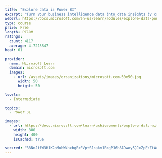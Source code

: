 ```yaml
---
title: "Explore data in Power BI"
excerpt: "Turn your business intelligence data into data insights by creating and configuring Power BI dashboards."
webUrl: https://docs.microsoft.com/en-us/learn/modules/explore-data-power-bi/
type: course
price: Free
length: PT53M
ratings:
  count: 4117
  average: 4.7218847
heat: 61

provider:
  name: Microsoft Learn
  domain: microsoft.com
  images:
    - url: /assets/images/organizations/microsoft.com-50x50.jpg
      width: 50
      height: 50

levels:
  - Intermediate

topics:
  - Power BI

images:
  - url: https://docs.microsoft.com/learn/achievements/explore-data-with-power-bi-desktop-social.png
    width: 800
    height: 400
    isCached: true

secured: "88NnJtfW3H1K7oMuhWVnxbgRcPVp+S1rakv1RngPJ6h8ADwoy5QJxZpEqZtAcPnvVflpBSXsR7ymxzlzjihLNohOGDOpb+kTWznznkTxToJa7inH3HE1r3hLLRbVszjDlA/GEfT0LNZdsgqcvLEUe3Ow5ShjvSgnryNZoqnG6MBk2s4t4UdPJive57vCijenSJj6s/Ca09hYT+LrOFq0Xo+ySmzz/A5z2O917aO+9w/eDu53acAxqYx+oOII2u55ULt2Tyy0nR2bdic0GwuVQDIYQs5812KzSBlQFsKGq/YxLMzxVRzRtGibPN/HifPa1w2rd6/HrByh4BjyY6aPOnbiaDzyNUlwooISRfzS9kr6IHkhqPstlMtNyNCZfCwqEvnkJj8Ok3eTRFSW/UEiFccP7NSiOcTTOjKNQm5M6Qg=;Y3tKLfPXOMkaNLwW0YJYbA=="
---
```


